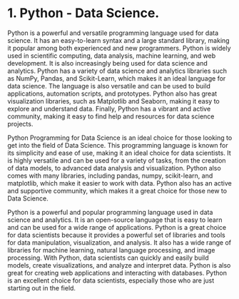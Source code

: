 # 1. Python - Data Science.
Python is a powerful and versatile programming language used for data science. It has an easy-to-learn syntax and a large standard library, making it popular among both experienced and new programmers. Python is widely used in scientific computing, data analysis, machine learning, and web development. It is also increasingly being used for data science and analytics. Python has a variety of data science and analytics libraries such as NumPy, Pandas, and Scikit-Learn, which makes it an ideal language for data science. The language is also versatile and can be used to build applications, automation scripts, and prototypes. Python also has great visualization libraries, such as Matplotlib and Seaborn, making it easy to explore and understand data. Finally, Python has a vibrant and active community, making it easy to find help and resources for data science projects.

Python Programming for Data Science is an ideal choice for those looking to get into the field of Data Science. This programming language is known for its simplicity and ease of use, making it an ideal choice for data scientists. It is highly versatile and can be used for a variety of tasks, from the creation of data models, to advanced data analysis and visualization. Python also comes with many libraries, including pandas, numpy, scikit-learn, and matplotlib, which make it easier to work with data. Python also has an active and supportive community, which makes it a great choice for those new to Data Science.

Python is a powerful and popular programming language used in data science and analytics. It is an open-source language that is easy to learn and can be used for a wide range of applications. Python is a great choice for data scientists because it provides a powerful set of libraries and tools for data manipulation, visualization, and analysis. It also has a wide range of libraries for machine learning, natural language processing, and image processing. With Python, data scientists can quickly and easily build models, create visualizations, and analyze and interpret data. Python is also great for creating web applications and interacting with databases. Python is an excellent choice for data scientists, especially those who are just starting out in the field.
